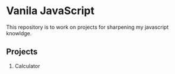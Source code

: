 # Vanila JavaScript
This repository is to work on projects for sharpening my javascript knowldge.
## Projects
1. Calculator